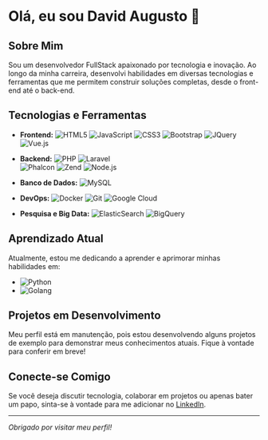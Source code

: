 # Olá, eu sou David Augusto 👋

## Sobre Mim

Sou um desenvolvedor FullStack apaixonado por tecnologia e inovação. Ao longo da minha carreira, desenvolvi habilidades em diversas tecnologias e ferramentas que me permitem construir soluções completas, desde o front-end até o back-end.

## Tecnologias e Ferramentas

- **Frontend:** 
  ![HTML5](https://img.shields.io/badge/-HTML5-E34F26?style=flat&logo=html5&logoColor=white)
  ![JavaScript](https://img.shields.io/badge/-JavaScript-F7DF1E?style=flat&logo=javascript&logoColor=black)
  ![CSS3](https://img.shields.io/badge/-CSS3-1572B6?style=flat&logo=css3&logoColor=white)
  ![Bootstrap](https://img.shields.io/badge/-Bootstrap-563D7C?style=flat&logo=bootstrap&logoColor=white)
  ![JQuery](https://img.shields.io/badge/-JQuery-0769AD?style=flat&logo=jquery&logoColor=white)
  ![Vue.js](https://img.shields.io/badge/-Vue.js-4FC08D?style=flat&logo=vue.js&logoColor=white)

- **Backend:** 
  ![PHP](https://img.shields.io/badge/-PHP-777BB4?style=flat&logo=php&logoColor=white)
  ![Laravel](https://img.shields.io/badge/-Laravel-FF2D20?style=flat&logo=laravel&logoColor=white)  
  ![Phalcon](https://img.shields.io/badge/-Phalcon-41B883?style=flat&logo=phalcon&logoColor=white)
  ![Zend](https://img.shields.io/badge/-Zend-68B604?style=flat&logo=zend-framework&logoColor=white)
  ![Node.js](https://img.shields.io/badge/-Node.js-339933?style=flat&logo=node.js&logoColor=white)

- **Banco de Dados:** 
  ![MySQL](https://img.shields.io/badge/-MySQL-4479A1?style=flat&logo=mysql&logoColor=white)

- **DevOps:** 
  ![Docker](https://img.shields.io/badge/-Docker-2496ED?style=flat&logo=docker&logoColor=white)
  ![Git](https://img.shields.io/badge/-Git-F05032?style=flat&logo=git&logoColor=white)
  ![Google Cloud](https://img.shields.io/badge/-Google%20Cloud-4285F4?style=flat&logo=google-cloud&logoColor=white)

- **Pesquisa e Big Data:** 
  ![ElasticSearch](https://img.shields.io/badge/-ElasticSearch-005571?style=flat&logo=elasticsearch&logoColor=white)
  ![BigQuery](https://img.shields.io/badge/-BigQuery-4285F4?style=flat&logo=google-cloud&logoColor=white)

## Aprendizado Atual

Atualmente, estou me dedicando a aprender e aprimorar minhas habilidades em:

- ![Python](https://img.shields.io/badge/-Python-3776AB?style=flat&logo=python&logoColor=white)
- ![Golang](https://img.shields.io/badge/-Golang-00ADD8?style=flat&logo=go&logoColor=white)

## Projetos em Desenvolvimento

Meu perfil está em manutenção, pois estou desenvolvendo alguns projetos de exemplo para demonstrar meus conhecimentos atuais. Fique à vontade para conferir em breve!

## Conecte-se Comigo

Se você deseja discutir tecnologia, colaborar em projetos ou apenas bater um papo, sinta-se à vontade para me adicionar no [LinkedIn](https://www.linkedin.com/in/david-augusto-keller-haddad-305a91161).

---

_Obrigado por visitar meu perfil!_
